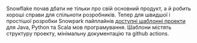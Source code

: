 Snowflake почав дбати не тільки про свій основний продукт, а й робить хороші справи для спільноти розробників. Тепер для швидшої і простішої розробки Snowpark пайплайнів [доступні шаблонні проекти](https://medium.com/snowflake/introducing-snowpark-project-templates-12ca0965d77c) для Java, Python та Scala мов програмування. Шаблони містять структуру проекту, мінімальну документацію та github actions.